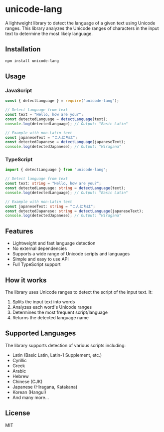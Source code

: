 # unicode-lang

A lightweight library to detect the language of a given text using Unicode ranges. This library analyzes the Unicode ranges of characters in the input text to determine the most likely language.

## Installation

```bash
npm install unicode-lang
```

## Usage

### JavaScript

```javascript
const { detectLanguage } = require("unicode-lang");

// Detect language from text
const text = "Hello, how are you?";
const detectedLanguage = detectLanguage(text);
console.log(detectedLanguage); // Output: "Basic Latin"

// Example with non-Latin text
const japaneseText = "こんにちは";
const detectedJapanese = detectLanguage(japaneseText);
console.log(detectedJapanese); // Output: "Hiragana"
```

### TypeScript

```typescript
import { detectLanguage } from "unicode-lang";

// Detect language from text
const text: string = "Hello, how are you?";
const detectedLanguage: string = detectLanguage(text);
console.log(detectedLanguage); // Output: "Basic Latin"

// Example with non-Latin text
const japaneseText: string = "こんにちは";
const detectedJapanese: string = detectLanguage(japaneseText);
console.log(detectedJapanese); // Output: "Hiragana"
```

## Features

- Lightweight and fast language detection
- No external dependencies
- Supports a wide range of Unicode scripts and languages
- Simple and easy to use API
- Full TypeScript support

## How it works

The library uses Unicode ranges to detect the script of the input text. It:

1. Splits the input text into words
2. Analyzes each word's Unicode ranges
3. Determines the most frequent script/language
4. Returns the detected language name

## Supported Languages

The library supports detection of various scripts including:

- Latin (Basic Latin, Latin-1 Supplement, etc.)
- Cyrillic
- Greek
- Arabic
- Hebrew
- Chinese (CJK)
- Japanese (Hiragana, Katakana)
- Korean (Hangul)
- And many more...

## License

MIT
